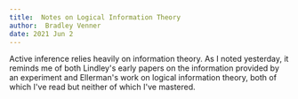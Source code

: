 ```yaml
---
title:  Notes on Logical Information Theory
author:  Bradley Venner
date: 2021 Jun 2
---
```


Active inference relies heavily on information theory. As I noted yesterday, it reminds me of both Lindley's early papers on the information provided by an experiment and Ellerman's work on logical information theory, both of which I've read but neither of which I've mastered.  

